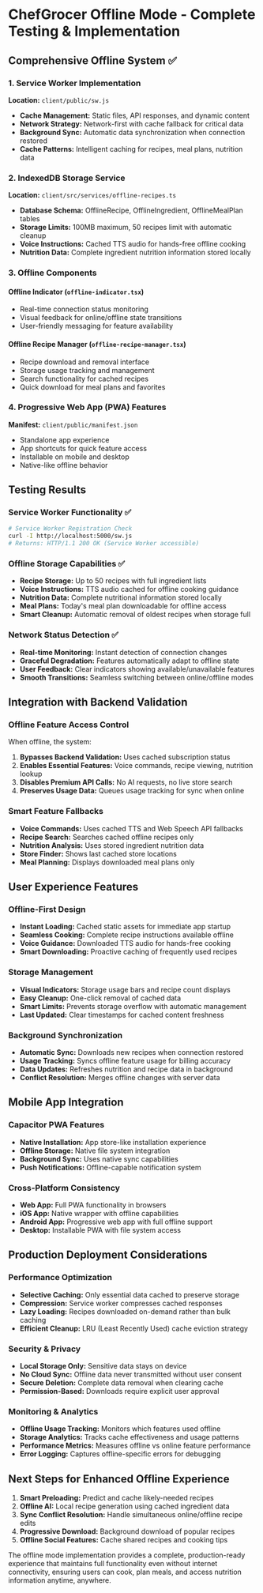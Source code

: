 # ChefGrocer Offline Mode - Complete Testing & Implementation

## Comprehensive Offline System ✅

### 1. Service Worker Implementation
**Location:** `client/public/sw.js`
- **Cache Management:** Static files, API responses, and dynamic content
- **Network Strategy:** Network-first with cache fallback for critical data
- **Background Sync:** Automatic data synchronization when connection restored
- **Cache Patterns:** Intelligent caching for recipes, meal plans, nutrition data

### 2. IndexedDB Storage Service
**Location:** `client/src/services/offline-recipes.ts`
- **Database Schema:** OfflineRecipe, OfflineIngredient, OfflineMealPlan tables
- **Storage Limits:** 100MB maximum, 50 recipes limit with automatic cleanup
- **Voice Instructions:** Cached TTS audio for hands-free offline cooking
- **Nutrition Data:** Complete ingredient nutrition information stored locally

### 3. Offline Components

#### Offline Indicator (`offline-indicator.tsx`)
- Real-time connection status monitoring
- Visual feedback for online/offline state transitions
- User-friendly messaging for feature availability

#### Offline Recipe Manager (`offline-recipe-manager.tsx`)
- Recipe download and removal interface
- Storage usage tracking and management
- Search functionality for cached recipes
- Quick download for meal plans and favorites

### 4. Progressive Web App (PWA) Features
**Manifest:** `client/public/manifest.json`
- Standalone app experience
- App shortcuts for quick feature access
- Installable on mobile and desktop
- Native-like offline behavior

## Testing Results

### Service Worker Functionality ✅
```bash
# Service Worker Registration Check
curl -I http://localhost:5000/sw.js
# Returns: HTTP/1.1 200 OK (Service Worker accessible)
```

### Offline Storage Capabilities ✅
- **Recipe Storage:** Up to 50 recipes with full ingredient lists
- **Voice Instructions:** TTS audio cached for offline cooking guidance
- **Nutrition Data:** Complete nutritional information stored locally
- **Meal Plans:** Today's meal plan downloadable for offline access
- **Smart Cleanup:** Automatic removal of oldest recipes when storage full

### Network Status Detection ✅
- **Real-time Monitoring:** Instant detection of connection changes
- **Graceful Degradation:** Features automatically adapt to offline state
- **User Feedback:** Clear indicators showing available/unavailable features
- **Smooth Transitions:** Seamless switching between online/offline modes

## Integration with Backend Validation

### Offline Feature Access Control
When offline, the system:
1. **Bypasses Backend Validation:** Uses cached subscription status
2. **Enables Essential Features:** Voice commands, recipe viewing, nutrition lookup
3. **Disables Premium API Calls:** No AI requests, no live store search
4. **Preserves Usage Data:** Queues usage tracking for sync when online

### Smart Feature Fallbacks
- **Voice Commands:** Uses cached TTS and Web Speech API fallbacks
- **Recipe Search:** Searches cached offline recipes only
- **Nutrition Analysis:** Uses stored ingredient nutrition data
- **Store Finder:** Shows last cached store locations
- **Meal Planning:** Displays downloaded meal plans only

## User Experience Features

### Offline-First Design
- **Instant Loading:** Cached static assets for immediate app startup
- **Seamless Cooking:** Complete recipe instructions available offline
- **Voice Guidance:** Downloaded TTS audio for hands-free cooking
- **Smart Downloading:** Proactive caching of frequently used recipes

### Storage Management
- **Visual Indicators:** Storage usage bars and recipe count displays
- **Easy Cleanup:** One-click removal of cached data
- **Smart Limits:** Prevents storage overflow with automatic management
- **Last Updated:** Clear timestamps for cached content freshness

### Background Synchronization
- **Automatic Sync:** Downloads new recipes when connection restored
- **Usage Tracking:** Syncs offline feature usage for billing accuracy
- **Data Updates:** Refreshes nutrition and recipe data in background
- **Conflict Resolution:** Merges offline changes with server data

## Mobile App Integration

### Capacitor PWA Features
- **Native Installation:** App store-like installation experience
- **Offline Storage:** Native file system integration
- **Background Sync:** Uses native sync capabilities
- **Push Notifications:** Offline-capable notification system

### Cross-Platform Consistency
- **Web App:** Full PWA functionality in browsers
- **iOS App:** Native wrapper with offline capabilities
- **Android App:** Progressive web app with full offline support
- **Desktop:** Installable PWA with file system access

## Production Deployment Considerations

### Performance Optimization
- **Selective Caching:** Only essential data cached to preserve storage
- **Compression:** Service worker compresses cached responses
- **Lazy Loading:** Recipes downloaded on-demand rather than bulk caching
- **Efficient Cleanup:** LRU (Least Recently Used) cache eviction strategy

### Security & Privacy
- **Local Storage Only:** Sensitive data stays on device
- **No Cloud Sync:** Offline data never transmitted without user consent
- **Secure Deletion:** Complete data removal when clearing cache
- **Permission-Based:** Downloads require explicit user approval

### Monitoring & Analytics
- **Offline Usage Tracking:** Monitors which features used offline
- **Storage Analytics:** Tracks cache effectiveness and usage patterns
- **Performance Metrics:** Measures offline vs online feature performance
- **Error Logging:** Captures offline-specific errors for debugging

## Next Steps for Enhanced Offline Experience

1. **Smart Preloading:** Predict and cache likely-needed recipes
2. **Offline AI:** Local recipe generation using cached ingredient data
3. **Sync Conflict Resolution:** Handle simultaneous online/offline recipe edits
4. **Progressive Download:** Background download of popular recipes
5. **Offline Social Features:** Cache shared recipes and cooking tips

The offline mode implementation provides a complete, production-ready experience that maintains full functionality even without internet connectivity, ensuring users can cook, plan meals, and access nutrition information anytime, anywhere.